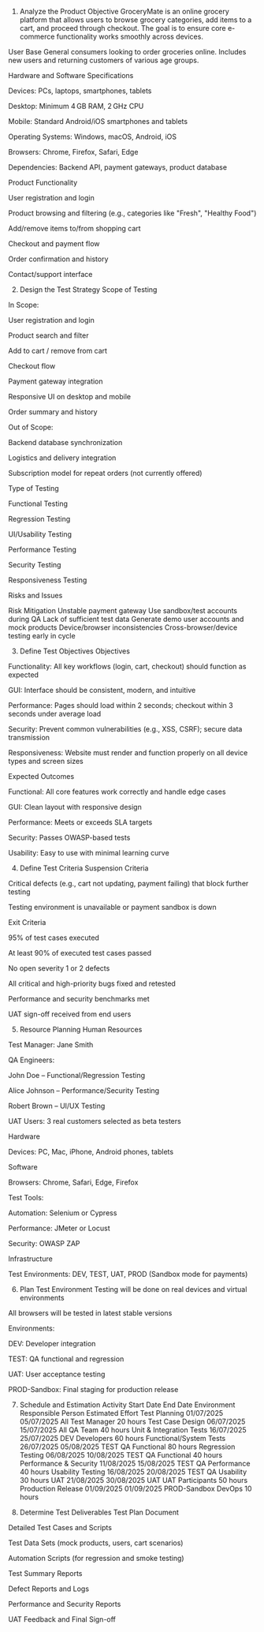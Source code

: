 1. Analyze the Product
Objective
GroceryMate is an online grocery platform that allows users to browse grocery categories, add items to a cart, and proceed through checkout. The goal is to ensure core e-commerce functionality works smoothly across devices.

User Base
General consumers looking to order groceries online. Includes new users and returning customers of various age groups.

Hardware and Software Specifications

Devices: PCs, laptops, smartphones, tablets

Desktop: Minimum 4 GB RAM, 2 GHz CPU

Mobile: Standard Android/iOS smartphones and tablets

Operating Systems: Windows, macOS, Android, iOS

Browsers: Chrome, Firefox, Safari, Edge

Dependencies: Backend API, payment gateways, product database

Product Functionality

User registration and login

Product browsing and filtering (e.g., categories like "Fresh", "Healthy Food")

Add/remove items to/from shopping cart

Checkout and payment flow

Order confirmation and history

Contact/support interface

2. Design the Test Strategy
Scope of Testing

In Scope:

User registration and login

Product search and filter

Add to cart / remove from cart

Checkout flow

Payment gateway integration

Responsive UI on desktop and mobile

Order summary and history

Out of Scope:

Backend database synchronization

Logistics and delivery integration

Subscription model for repeat orders (not currently offered)

Type of Testing

Functional Testing

Regression Testing

UI/Usability Testing

Performance Testing

Security Testing

Responsiveness Testing

Risks and Issues

Risk	Mitigation
Unstable payment gateway	Use sandbox/test accounts during QA
Lack of sufficient test data	Generate demo user accounts and mock products
Device/browser inconsistencies	Cross-browser/device testing early in cycle

3. Define Test Objectives
Objectives

Functionality: All key workflows (login, cart, checkout) should function as expected

GUI: Interface should be consistent, modern, and intuitive

Performance: Pages should load within 2 seconds; checkout within 3 seconds under average load

Security: Prevent common vulnerabilities (e.g., XSS, CSRF); secure data transmission

Responsiveness: Website must render and function properly on all device types and screen sizes

Expected Outcomes

Functional: All core features work correctly and handle edge cases

GUI: Clean layout with responsive design

Performance: Meets or exceeds SLA targets

Security: Passes OWASP-based tests

Usability: Easy to use with minimal learning curve

4. Define Test Criteria
Suspension Criteria

Critical defects (e.g., cart not updating, payment failing) that block further testing

Testing environment is unavailable or payment sandbox is down

Exit Criteria

95% of test cases executed

At least 90% of executed test cases passed

No open severity 1 or 2 defects

All critical and high-priority bugs fixed and retested

Performance and security benchmarks met

UAT sign-off received from end users

5. Resource Planning
Human Resources

Test Manager: Jane Smith

QA Engineers:

John Doe – Functional/Regression Testing

Alice Johnson – Performance/Security Testing

Robert Brown – UI/UX Testing

UAT Users: 3 real customers selected as beta testers

Hardware

Devices: PC, Mac, iPhone, Android phones, tablets

Software

Browsers: Chrome, Safari, Edge, Firefox

Test Tools:

Automation: Selenium or Cypress

Performance: JMeter or Locust

Security: OWASP ZAP

Infrastructure

Test Environments: DEV, TEST, UAT, PROD (Sandbox mode for payments)

6. Plan Test Environment
Testing will be done on real devices and virtual environments

All browsers will be tested in latest stable versions

Environments:

DEV: Developer integration

TEST: QA functional and regression

UAT: User acceptance testing

PROD-Sandbox: Final staging for production release

7. Schedule and Estimation
Activity	Start Date	End Date	Environment	Responsible Person	Estimated Effort
Test Planning	01/07/2025	05/07/2025	All	Test Manager	20 hours
Test Case Design	06/07/2025	15/07/2025	All	QA Team	40 hours
Unit & Integration Tests	16/07/2025	25/07/2025	DEV	Developers	60 hours
Functional/System Tests	26/07/2025	05/08/2025	TEST	QA Functional	80 hours
Regression Testing	06/08/2025	10/08/2025	TEST	QA Functional	40 hours
Performance & Security	11/08/2025	15/08/2025	TEST	QA Performance	40 hours
Usability Testing	16/08/2025	20/08/2025	TEST	QA Usability	30 hours
UAT	21/08/2025	30/08/2025	UAT	UAT Participants	50 hours
Production Release	01/09/2025	01/09/2025	PROD-Sandbox	DevOps	10 hours

8. Determine Test Deliverables
Test Plan Document

Detailed Test Cases and Scripts

Test Data Sets (mock products, users, cart scenarios)

Automation Scripts (for regression and smoke testing)

Test Summary Reports

Defect Reports and Logs

Performance and Security Reports

UAT Feedback and Final Sign-off



